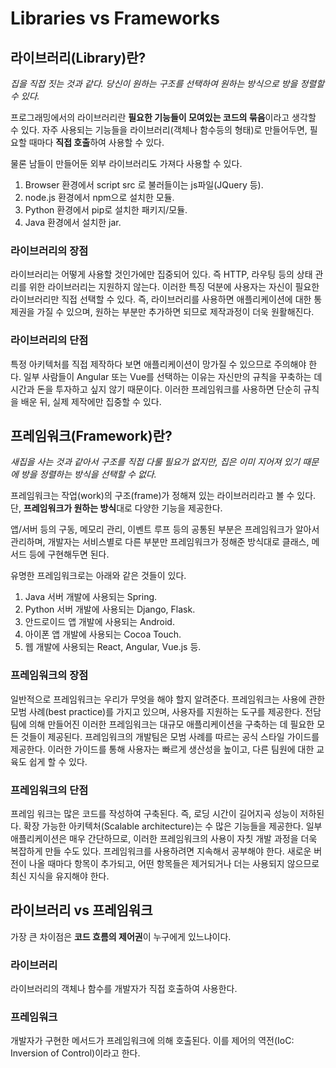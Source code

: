 # Libraries vs Frameworks

## 라이브러리(Library)란?

_집을 직접 짓는 것과 같다. 당신이 원하는 구조를 선택하여 원하는 방식으로 방을 정렬할 수 있다._

프로그래밍에서의 라이브러리란 **필요한 기능들이 모여있는 코드의 묶음**이라고 생각할 수 있다.
자주 사용되는 기능들을 라이브러리(객체나 함수등의 형태)로 만들어두면, 필요할 때마다 **직접 호출**하여 사용할 수 있다.

물론 남들이 만들어둔 외부 라이브러리도 가져다 사용할 수 있다.

1. Browser 환경에서 script src 로 불러들이는 js파일(JQuery 등).
2. node.js 환경에서 npm으로 설치한 모듈.
3. Python 환경에서 pip로 설치한 패키지/모듈.
4. Java 환경에서 설치한 jar.

### 라이브러리의 장점

라이브러리는 어떻게 사용할 것인가에만 집중되어 있다. 즉 HTTP, 라우팅 등의 상태 관리를 위한 라이브러리는 지원하지 않는다. 이러한 특징 덕분에 사용자는 자신이 필요한 라이브러리만 직접 선택할 수 있다.
즉, 라이브러리를 사용하면 애플리케이션에 대한 통제권을 가질 수 있으며, 원하는 부분만 추가하면 되므로 제작과정이 더욱 원활해진다.

### 라이브러리의 단점

특정 아키텍처를 직접 제작하다 보면 애플리케이션이 망가질 수 있으므로 주의해야 한다. 일부 사람들이 Angular 또는 Vue를 선택하는 이유는 자신만의 규칙을 꾸축하는 데 시간과 돈을 투자하고 싶지 않기 때문이다. 이러한 프레임워크를 사용하면 단순히 규칙을 배운 뒤, 실제 제작에만 집중할 수 있다.

## 프레임워크(Framework)란?

_새집을 사는 것과 같아서 구조를 직접 다룰 필요가 없지만, 집은 이미 지어져 있기 때문에 방을 정렬하는 방식을 선택할 수 없다._

프레임워크는 작업(work)의 구조(frame)가 정해져 있는 라이브러리라고 볼 수 있다.
단, **프레임워크가 원하는 방식**대로 다양한 기능을 제공한다.

앱/서버 등의 구동, 메모리 관리, 이벤트 루프 등의 공통된 부분은 프레임워크가 알아서 관리하며, 개발자는 서비스별로 다른 부분만 프레임워크가 정해준 방식대로 클래스, 메서드 등에 구현해두면 된다.

유명한 프레임워크로는 아래와 같은 것들이 있다.

1. Java 서버 개발에 사용되는 Spring.
2. Python 서버 개발에 사용되는 Django, Flask.
3. 안드로이드 앱 개발에 사용되는 Android.
4. 아이폰 앱 개발에 사용되는 Cocoa Touch.
5. 웹 개발에 사용되는 React, Angular, Vue.js 등.

### 프레임워크의 장점

일반적으로 프레임워크는 우리가 무엇을 해야 할지 알려준다. 프레임워크는 사용에 관한 모범 사례(best practice)를 가지고 있으며, 사용자를 지원하는 도구를 제공한다.
전담 팀에 의해 만들어진 이러한 프레임워크는 대규모 애플리케이션을 구축하는 데 필요한 모든 것들이 제공된다. 프레임워크의 개발팀은 모범 사례를 따르는 공식 스타일 가이드를 제공한다. 이러한 가이드를 통해 사용자는 빠르게 생산성을 높이고, 다른 팀원에 대한 교육도 쉽게 할 수 있다.

### 프레임워크의 단점

프레임 워크는 많은 코드를 작성하여 구축된다. 즉, 로딩 시간이 길어지곡 성능이 저하된다. 확장 가능한 아키텍처(Scalable architecture)는 수 많은 기능들을 제공한다. 일부 애플리케이션은 매우 간단하므로, 이러한 프레임워크의 사용이 자칫 개발 과정을 더욱 복잡하게 만들 수도 있다.
프레임워크를 사용하려면 지속해서 공부해야 한다. 새로운 버전이 나올 때마다 항목이 추가되고, 어떤 항목들은 제거되거나 더는 사용되지 않으므로 최신 지식을 유지해야 한다.

## 라이브러리 vs 프레임워크

가장 큰 차이점은 **코드 흐름의 제어권**이 누구에게 있느냐이다.

### 라이브러리

라이브러리의 객체나 함수를 개발자가 직접 호출하여 사용한다.

### 프레임워크

개발자가 구현한 메서드가 프레임워크에 의해 호출된다.
이를 제어의 역전(IoC: Inversion of Control)이라고 한다.
